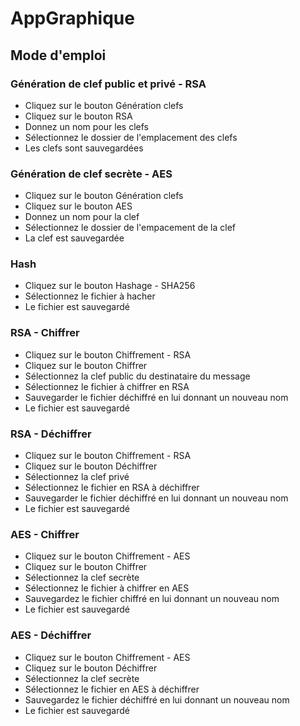 # AppGraphique

## Mode d'emploi
### Génération de clef public et privé - RSA
- Cliquez sur le bouton Génération clefs
- Cliquez sur le bouton RSA
- Donnez un nom pour les clefs
- Sélectionnez le dossier de l'emplacement des clefs
- Les clefs sont sauvegardées

### Génération de clef secrète - AES
- Cliquez sur le bouton Génération clefs
- Cliquez sur le bouton AES
- Donnez un nom pour la clef
- Sélectionnez le dossier de l'empacement de la clef
- La clef est sauvegardée

### Hash
- Cliquez sur le bouton Hashage - SHA256
- Sélectionnez le fichier à hacher
- Le fichier est sauvegardé

### RSA - Chiffrer
- Cliquez sur le bouton Chiffrement - RSA
- Cliquez sur le bouton Chiffrer
- Sélectionnez la clef public du destinataire du message
- Sélectionnez le fichier à chiffrer en RSA
- Sauvegarder le fichier déchiffré en lui donnant un nouveau nom
- Le fichier est sauvegardé

### RSA - Déchiffrer
- Cliquez sur le bouton Chiffrement - RSA
- Cliquez sur le bouton Déchiffrer
- Sélectionnez la clef privé
- Sélectionnez le fichier en RSA à déchiffrer
- Sauvegarder le fichier déchiffré en lui donnant un nouveau nom
- Le fichier est sauvegardé
  
 ### AES - Chiffrer
 - Cliquez sur le bouton Chiffrement - AES
 - Cliquez sur le bouton Chiffrer
 - Sélectionnez la clef secrète
 - Sélectionnez le fichier à chiffrer en AES
 - Sauvegardez le fichier chiffré en lui donnant un nouveau nom
 - Le fichier est sauvegardé
    
 ### AES - Déchiffrer
 - Cliquez sur le bouton Chiffrement - AES
 - Cliquez sur le bouton Déchiffrer
 - Sélectionnez la clef secrète
 - Sélectionnez le fichier en AES à déchiffrer
 - Sauvegardez le fichier déchiffré en lui donnant un nouveau nom
 - Le fichier est sauvegardé
      
         
      
    
